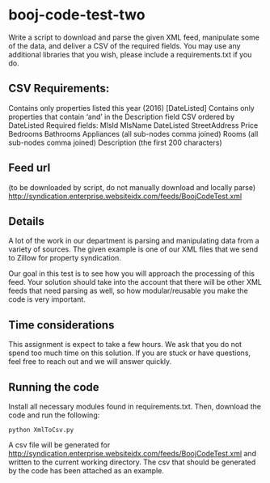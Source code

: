 # booj-code-test-two


Write a script to download and parse the given XML feed, manipulate some of the data, and deliver a CSV of the required fields. You may use any additional libraries that you wish, please include a requirements.txt if you do.

## CSV Requirements:
Contains only properties listed this year (2016) [DateListed]
Contains only properties that contain ‘and’ in the Description field
CSV ordered by DateListed
Required fields:
MlsId
MlsName
DateListed
StreetAddress
Price
Bedrooms
Bathrooms
Appliances (all sub-nodes comma joined)
Rooms (all sub-nodes comma joined)
Description (the first 200 characters)


## Feed url
(to be downloaded by script, do not manually download and locally parse)
http://syndication.enterprise.websiteidx.com/feeds/BoojCodeTest.xml


## Details

A lot of the work in our department is parsing and manipulating data from a variety of sources. The given example is one of our XML files that we send to Zillow for property syndication. 

Our goal in this test is to see how you will approach the processing of this feed. Your solution should take into the account that there will be other XML feeds that need parsing as well, so how modular/reusable you make the code is very important. 


## Time considerations

This assignment is expect to take a few hours. We ask that you do not spend too much time on this solution. If you are stuck or have questions, feel free to reach out and we will answer quickly. 

## Running the code
Install all necessary modules found in requirements.txt. Then, download the code and run the following:
```
python XmlToCsv.py
```
A csv file will be generated for http://syndication.enterprise.websiteidx.com/feeds/BoojCodeTest.xml and written to the current working directory. The csv that should be generated by the code has been attached as an example.
